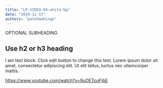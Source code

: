 ```yaml
---
title: "LP-VIDEO-04-white-bg"
date: "2019-11-17"
authors: "patohmahinge"
---
```


OPTIONAL SUBHEADING

## Use h2 or h3 heading

I am text block. Click edit button to change this text. Lorem ipsum dolor sit amet, consectetur adipiscing elit. Ut elit tellus, luctus nec ullamcorper mattis.

https://www.youtube.com/watch?v=9uOETcuFjbE
